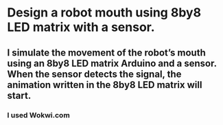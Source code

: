 # Design a robot mouth using 8by8 LED matrix with a sensor.

## I simulate the movement of the robot’s mouth using an 8by8 LED matrix Arduino and a sensor. When the sensor detects the signal, the animation written in the 8by8 LED matrix will start.
### I used Wokwi.com 
